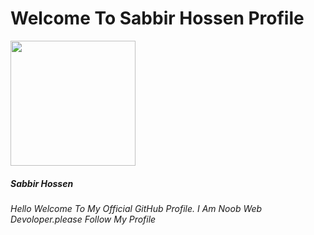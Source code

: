 

<!Doctype HTML>
<html>
 <style>
 /* set default font family and size */

body {

  font-family: Arial, sans-serif;

  font-size: 16px;

}

/* center align the container */

.main {

  display: flex;

  flex-direction: column;

  align-items: center;

  margin-top: 50px;

}

/* style the container */

.container {

  border: 1px solid #ccc;

  padding: 20px;

  text-align: center;

  max-width: 600px;

}

/* style the heading */

h1 {

  font-size: 32px;

  margin-bottom: 10px;

}

/* style the image */

img {

  border-radius: 50%;

  margin-bottom: 20px;

}

/* style the name */

h5 {

  margin-top: 0;

}

/* style the description */

p {

  font-style: italic;

  margin-top: 0;

}
 </style>
 </head>
 <body>
 <main>
  <div class-container>
   <h1>Welcome To Sabbir Hossen Profile</h1>
   <img src="https://blogger.googleusercontent.com/img/b/R29vZ2xl/AVvXsEiPqR76KfCPZJjDexagza0TkgBLzeUBR1ZLnPchhOA6vtsLokAP-H-P7uLtv1-MhkHn5iq28UXTrDtxRwrfnS3pQ1KCDfpd4MDKpdP-IkTqrtOQDq7ZEiVPaGE2hdL19YVoAlJ8WB8_umtCWjAcGbVSVMhN4gvwnsSYQ6wfrtBENQRnJXyPXS31I35Tug/s636/7tfce4.jpg" height="200" width="200">
   <h5>Sabbir Hossen</h5>
   <p><i>Hello Welcome To My Official GitHub Profile.
    I Am Noob Web Devoloper.please Follow My Profile</i></h5>
  </main>
  </body>
  </html>
